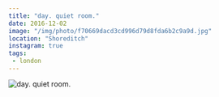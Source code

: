 ```yaml
---
title: "day. quiet room."
date: 2016-12-02
image: "/img/photo/f70669dacd3cd996d79d8fda6b2c9a9d.jpg"
location: "Shoreditch"
instagram: true
tags:
 - london
---
```


![day. quiet room.](/img/photo/f70669dacd3cd996d79d8fda6b2c9a9d.jpg)
